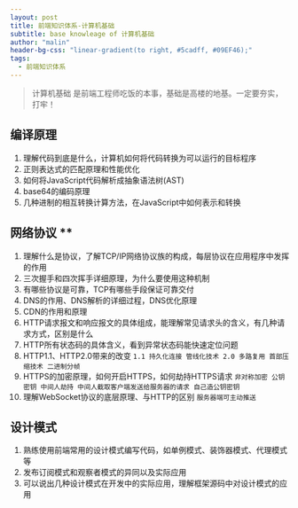 ```yaml
---
layout: post
title: 前端知识体系-计算机基础
subtitle: base knowleage of 计算机基础
author: "malin"
header-bg-css: "linear-gradient(to right, #5cadff, #09EF46);"
tags:
  - 前端知识体系
---
```


> 计算机基础 是前端工程师吃饭的本事，基础是高楼的地基。一定要夯实，打牢！

## 编译原理

1. 理解代码到底是什么，计算机如何将代码转换为可以运行的目标程序
2. 正则表达式的匹配原理和性能优化
3. 如何将JavaScript代码解析成抽象语法树(AST)
4. base64的编码原理
5. 几种进制的相互转换计算方法，在JavaScript中如何表示和转换

## 网络协议 **

1. 理解什么是协议，了解TCP/IP网络协议族的构成，每层协议在应用程序中发挥的作用
2. 三次握手和四次挥手详细原理，为什么要使用这种机制
3. 有哪些协议是可靠，TCP有哪些手段保证可靠交付
4. DNS的作用、DNS解析的详细过程，DNS优化原理
5. CDN的作用和原理
6. HTTP请求报文和响应报文的具体组成，能理解常见请求头的含义，有几种请求方式，区别是什么
7. HTTP所有状态码的具体含义，看到异常状态码能快速定位问题
8. HTTP1.1、HTTP2.0带来的改变 `1.1 持久化连接 管线化技术 2.0 多路复用 首部压缩技术 二进制分帧`
9. HTTPS的加密原理，如何开启HTTPS，如何劫持HTTPS请求 `非对称加密 公钥密钥 中间人劫持 中间人截取客户端发送给服务器的请求 自己造公钥密钥`
10. 理解WebSocket协议的底层原理、与HTTP的区别 `服务器端可主动推送`

## 设计模式

1. 熟练使用前端常用的设计模式编写代码，如单例模式、装饰器模式、代理模式等
2. 发布订阅模式和观察者模式的异同以及实际应用
3. 可以说出几种设计模式在开发中的实际应用，理解框架源码中对设计模式的应用
